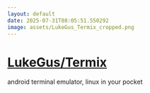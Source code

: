```yaml
---
layout: default
date: 2025-07-31T08:05:51.550292
image: assets/LukeGus_Termix_cropped.png
---
```


# [LukeGus/Termix](https://github.com/LukeGus/Termix)

android terminal emulator, linux in your pocket
